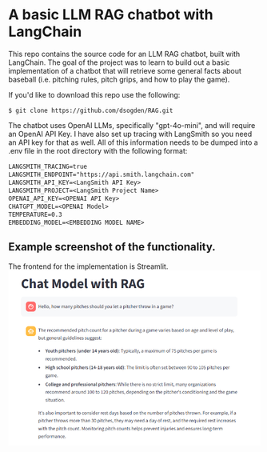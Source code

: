# A basic LLM RAG chatbot with LangChain

This repo contains the source code for an LLM RAG chatbot, built with LangChain. The goal of the project was to learn to build out a basic implementation of a chatbot that will retrieve some general facts about baseball (i.e. pitching rules, pitch grips, and how to play the game).

If you'd like to download this repo use the following:
```
$ git clone https://github.com/dsogden/RAG.git
```

The chatbot uses OpenAI LLMs, specifically "gpt-4o-mini", and will require an OpenAI API Key. I have also set up tracing with LangSmith so you need an API key for that as well. All of this information needs to be dumped into a .env file in the root directory with the following format:
```
LANGSMITH_TRACING=true
LANGSMITH_ENDPOINT="https://api.smith.langchain.com"
LANGSMITH_API_KEY=<LangSmith API Key>
LANGSMITH_PROJECT=<LangSmith Project Name>
OPENAI_API_KEY=<OPENAI API Key>
CHATGPT_MODEL=<OPENAI Model>
TEMPERATURE=0.3
EMBEDDING_MODEL=<EMBEDDING MODEL NAME>
```

## Example screenshot of the functionality.
The frontend for the implementation is Streamlit.
![screenshot](https://github.com/dsogden/RAG/blob/main/example.png)
